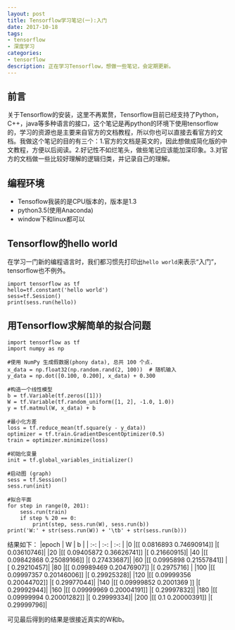 ```yaml
---
layout: post
title: Tensorflow学习笔记(一):入门
date: 2017-10-18
tags:
- tensorflow
- 深度学习
categories: 
- tensorflow
description: 正在学习Tensorflow，想做一些笔记，会定期更新。
---
```

## 前言
关于Tensorflow的安装，这里不再累赘，Tensorflow目前已经支持了Python，C++，java等多种语言的接口，这个笔记是再python的环境下使用tensorflow的，学习的资源也是主要来自官方的文档教程，所以你也可以直接去看官方的文档。我做这个笔记的目的有三个：1.官方的文档是英文的，因此想做成简化版的中文教程，方便以后阅读。2.好记性不如烂笔头，做些笔记应该能加深印象。3.对官方的文档做一些比较好理解的逻辑归类，并记录自己的理解。
## 编程环境
* Tensoflow我装的是CPU版本的，版本是1.3
* python3.5(使用Anaconda)
* window下和linux都可以
## Tensorflow的hello world
在学习一门新的编程语言时，我们都习惯先打印出`hello world`来表示“入门”，tensorflow也不例外。
```
import tensorflow as tf
hello=tf.constant('hello world')
sess=tf.Session()
print(sess.run(hello))
```
## 用Tensorflow求解简单的拟合问题
```
import tensorflow as tf
import numpy as np

#使用 NumPy 生成假数据(phony data), 总共 100 个点.
x_data = np.float32(np.random.rand(2, 100))  # 随机输入
y_data = np.dot([0.100, 0.200], x_data) + 0.300

#构造一个线性模型
b = tf.Variable(tf.zeros([1]))
W = tf.Variable(tf.random_uniform([1, 2], -1.0, 1.0))
y = tf.matmul(W, x_data) + b

#最小化方差
loss = tf.reduce_mean(tf.square(y - y_data))
optimizer = tf.train.GradientDescentOptimizer(0.5)
train = optimizer.minimize(loss)

#初始化变量
init = tf.global_variables_initializer()

#启动图 (graph)
sess = tf.Session()
sess.run(init)

#拟合平面
for step in range(0, 201):
    sess.run(train)
    if step % 20 == 0:
        print(step, sess.run(W), sess.run(b))
print('W:' + str(sess.run(W)) + '\tb' + str(sess.run(b)))
```
结果如下：
|epoch  |          W                 |      b      |
| :-: | :-: | :-: | 
|0      |[[ 0.0816893   0.74690914]] |[ 0.03610746]|
|20     |[[ 0.09405872  0.36626741]] |[ 0.21660915]|
|40     |[[ 0.09842868  0.25089166]] |[ 0.27433687]|
|60     |[[ 0.0995898   0.21557841]] |[ 0.29210457]|
|80     |[[ 0.09989469  0.20476907]] |[ 0.2975716] |
|100    |[[ 0.09997357  0.20146006]] |[ 0.29925328]|
|120    |[[ 0.09999356  0.20044702]] |[ 0.29977044]|
|140    |[[ 0.09999852  0.2001369 ]] |[ 0.29992944]|
|160    |[[ 0.09999969  0.20004191]] |[ 0.29997832]|
|180    |[[ 0.09999994  0.20001282]] |[ 0.29999334]|
|200    |[[ 0.1         0.20000391]] |[ 0.29999796]|

可见最后得到的结果是很接近真实的W和b。














